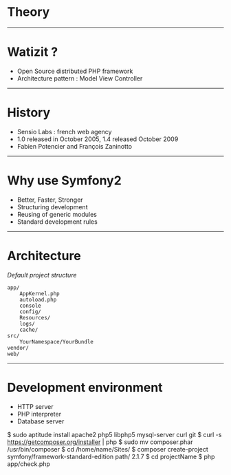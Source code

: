 # Theory

---

# Watizit ?

*   Open Source distributed PHP framework
*   Architecture pattern : Model View Controller

---

# History

*   Sensio Labs : french web agency
*   1.0 released in October 2005, 1.4 released October 2009
*   Fabien Potencier and François Zaninotto

---

# Why use Symfony2

*   Better, Faster, Stronger
*   Structuring development
*   Reusing of generic modules
*   Standard development rules

---

# Architecture

*Default project structure*

    app/
        AppKernel.php
        autoload.php
        console
        config/
        Resources/
        logs/
        cache/
    src/
        YourNamespace/YourBundle
    vendor/
    web/

---

# Development environment

*   HTTP server
*   PHP interpreter
*   Database server

$ sudo aptitude install apache2 php5 libphp5 mysql-server curl git
$ curl -s https://getcomposer.org/installer | php
$ sudo mv composer.phar /usr/bin/composer
$ cd /home/name/Sites/
$ composer create-project symfony/framework-standard-edition path/ 2.1.7
$ cd projectName
$ php app/check.php
